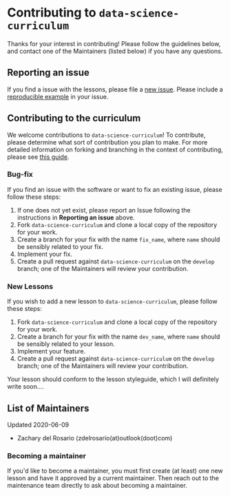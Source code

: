 # Contributing to `data-science-curriculum`

Thanks for your interest in contributing! Please follow the guidelines below, and contact one of the Maintainers (listed below) if you have any questions.

## Reporting an issue

If you find a issue with the lessons, please file a [new
issue](https://github.com/zdelrosario/data-science-curriculum/issues). Please
include a [reproducible
example](https://stackoverflow.com/help/minimal-reproducible-example) in your
issue.

## Contributing to the curriculum

We welcome contributions to `data-science-curriculum`! To contribute, please
determine what sort of contribution you plan to make. For more detailed
information on forking and branching in the context of contributing, please see
[this guide](https://opensource.com/article/19/7/create-pull-request-github).

### Bug-fix

If you find an issue with the software or want to fix an existing issue, please follow these steps:

1. If one does not yet exist, please report an Issue following the instructions in **Reporting an issue** above.
2. Fork `data-science-curriculum` and clone a local copy of the repository for your work.
3. Create a branch for your fix with the name `fix_name`, where `name` should be sensibly related to your fix.
4. Implement your fix.
5. Create a pull request against `data-science-curriculum` on the `develop` branch; one of the Maintainers will review your contribution.

### New Lessons

If you wish to add a new lesson to `data-science-curriculum`, please follow these steps:

1. Fork `data-science-curriculum` and clone a local copy of the repository for your work.
2. Create a branch for your fix with the name `dev_name`, where `name` should be sensibly related to your lesson.
3. Implement your feature.
4. Create a pull request against `data-science-curriculum` on the `develop` branch; one of the Maintainers will review your contribution.

Your lesson should conform to the lesson styleguide, which I will definitely write soon....

## List of Maintainers

Updated 2020-06-09

- Zachary del Rosario (zdelrosario(at)outlook(doot)com)

### Becoming a maintainer

If you'd like to become a maintainer, you must first create (at least) one new
lesson and have it approved by a current maintainer. Then reach out to the
maintenance team directly to ask about becoming a maintainer.
